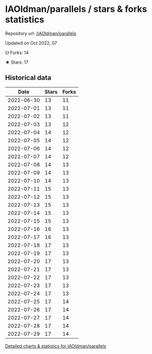 # IAOldman/parallels / stars & forks statistics

Repository url: [/IAOldman/parallels](https://github.com/IAOldman/parallels)

Updated on Oct 2022, 07

☋ Forks: 14

★ Stars: 17

## Historical data
| Date | Stars | Forks |
|------|-------|-------|
| 2022-06-30 | 13 | 11 | 
| 2022-07-01 | 13 | 11 | 
| 2022-07-02 | 13 | 11 | 
| 2022-07-03 | 13 | 12 | 
| 2022-07-04 | 14 | 12 | 
| 2022-07-05 | 14 | 12 | 
| 2022-07-06 | 14 | 12 | 
| 2022-07-07 | 14 | 12 | 
| 2022-07-08 | 14 | 13 | 
| 2022-07-09 | 14 | 13 | 
| 2022-07-10 | 14 | 13 | 
| 2022-07-11 | 15 | 13 | 
| 2022-07-12 | 15 | 13 | 
| 2022-07-13 | 15 | 13 | 
| 2022-07-14 | 15 | 13 | 
| 2022-07-15 | 15 | 13 | 
| 2022-07-16 | 16 | 13 | 
| 2022-07-17 | 16 | 13 | 
| 2022-07-18 | 17 | 13 | 
| 2022-07-19 | 17 | 13 | 
| 2022-07-20 | 17 | 13 | 
| 2022-07-21 | 17 | 13 | 
| 2022-07-22 | 17 | 13 | 
| 2022-07-23 | 17 | 13 | 
| 2022-07-24 | 17 | 13 | 
| 2022-07-25 | 17 | 14 | 
| 2022-07-26 | 17 | 14 | 
| 2022-07-27 | 17 | 14 | 
| 2022-07-28 | 17 | 14 | 
| 2022-07-29 | 17 | 14 | 


[Detailed charts & statistics for IAOldman/parallels](https://reviewgithub.com/rep/IAOldman/parallels)
